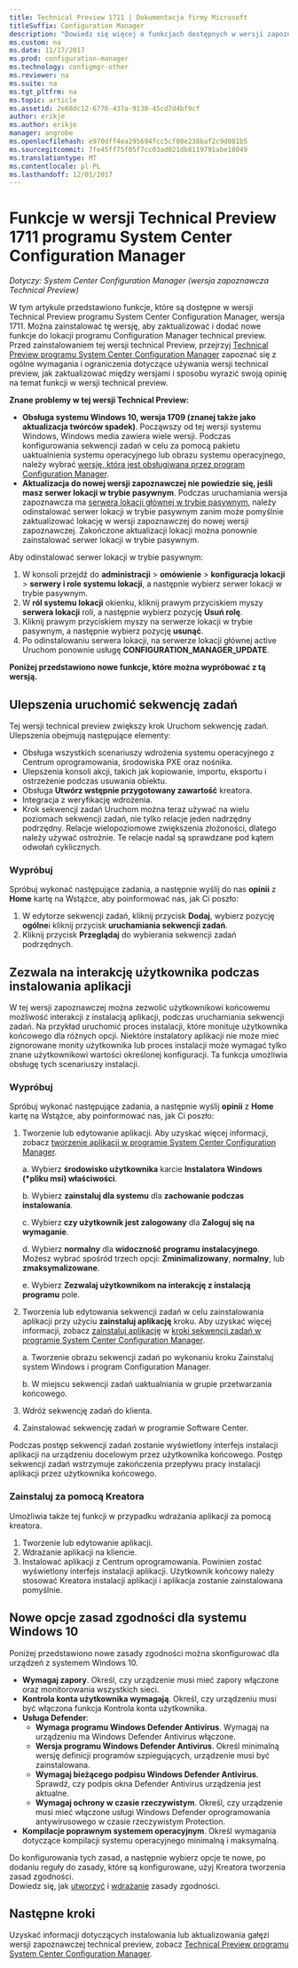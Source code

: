 ```yaml
---
title: Technical Preview 1711 | Dokumentacja firmy Microsoft
titleSuffix: Configuration Manager
description: "Dowiedz się więcej o funkcjach dostępnych w wersji zapoznawczej Technical Preview 1711 programu System Center Configuration Manager."
ms.custom: na
ms.date: 11/17/2017
ms.prod: configuration-manager
ms.technology: configmgr-other
ms.reviewer: na
ms.suite: na
ms.tgt_pltfrm: na
ms.topic: article
ms.assetid: 2e68dc12-6776-437a-9138-45cd7d4bf9cf
author: erikje
ms.author: erikje
manager: angrobe
ms.openlocfilehash: e970dff4ea295694fcc5cf80e238baf2c9d081b5
ms.sourcegitcommit: 7fe45ff75f05f7cc03ad021db8119791abe18049
ms.translationtype: MT
ms.contentlocale: pl-PL
ms.lasthandoff: 12/01/2017
---
```

# <a name="capabilities-in-technical-preview-1711-for-system-center-configuration-manager"></a>Funkcje w wersji Technical Preview 1711 programu System Center Configuration Manager

*Dotyczy: System Center Configuration Manager (wersja zapoznawcza Technical Preview)*

W tym artykule przedstawiono funkcje, które są dostępne w wersji Technical Preview programu System Center Configuration Manager, wersja 1711. Można zainstalować tę wersję, aby zaktualizować i dodać nowe funkcje do lokacji programu Configuration Manager technical preview. Przed zainstalowaniem tej wersji technical Preview, przejrzyj [Technical Preview programu System Center Configuration Manager](../../core/get-started/technical-preview.md) zapoznać się z ogólne wymagania i ograniczenia dotyczące używania wersji technical preview, jak zaktualizować między wersjami i sposobu wyrazić swoją opinię na temat funkcji w wersji technical preview.     


<!--  Known Issues Template   
**Known Issues in this Technical Preview:**
-   **Issue Name**. Details
    Workaround details.
-->
**Znane problemy w tej wersji Technical Preview:**
-   **Obsługa systemu Windows 10, wersja 1709 (znanej także jako aktualizacja twórców spadek)**.  Począwszy od tej wersji systemu Windows, Windows media zawiera wiele wersji. Podczas konfigurowania sekwencji zadań w celu za pomocą pakietu uaktualnienia systemu operacyjnego lub obrazu systemu operacyjnego, należy wybrać [wersję, która jest obsługiwana przez program Configuration Manager](/sccm/core/plan-design/configs/support-for-windows-10#windows-10-as-a-client).
-   **Aktualizacja do nowej wersji zapoznawczej nie powiedzie się, jeśli masz serwer lokacji w trybie pasywnym**. Podczas uruchamiania wersja zapoznawcza ma [serwera lokacji głównej w trybie pasywnym](/sccm/core/get-started/capabilities-in-technical-preview-1706#site-server-role-high-availability), należy odinstalować serwer lokacji w trybie pasywnym zanim może pomyślnie zaktualizować lokację w wersji zapoznawczej do nowej wersji zapoznawczej. Zakończone aktualizacji lokacji można ponownie zainstalować serwer lokacji w trybie pasywnym.

  Aby odinstalować serwer lokacji w trybie pasywnym:
  1. W konsoli przejdź do **administracji** > **omówienie** > **konfiguracja lokacji** > **serwery i role systemu lokacji**, a następnie wybierz serwer lokacji w trybie pasywnym.
  2. W **ról systemu lokacji** okienku, kliknij prawym przyciskiem myszy **serwera lokacji** roli, a następnie wybierz pozycję **Usuń rolę**.
  3. Kliknij prawym przyciskiem myszy na serwerze lokacji w trybie pasywnym, a następnie wybierz pozycję **usunąć**.
  4. Po odinstalowaniu serwera lokacji, na serwerze lokacji głównej active Uruchom ponownie usługę **CONFIGURATION_MANAGER_UPDATE**.

**Poniżej przedstawiono nowe funkcje, które można wypróbować z tą wersją.**  

<!--  Section Template
##  FEATURE
### Procedure 1
### Try it out!  
 Try to complete the following tasks and then send us **Feedback** from the **Home** tab of the Ribbon to let us know how it worked:
 -  Task 1
 -  Task 2              
-->

## <a name="improvements-to-run-task-sequence"></a>Ulepszenia uruchomić sekwencję zadań
<!-- 1261338 -->

Tej wersji technical preview zwiększy krok Uruchom sekwencję zadań. Ulepszenia obejmują następujące elementy:

 - Obsługa wszystkich scenariuszy wdrożenia systemu operacyjnego z Centrum oprogramowania, środowiska PXE oraz nośnika.
 - Ulepszenia konsoli akcji, takich jak kopiowanie, importu, eksportu i ostrzeżenie podczas usuwania obiektu.
 - Obsługa **Utwórz wstępnie przygotowany zawartość** kreatora.
 - Integracja z weryfikację wdrożenia.
 - Krok sekwencji zadań Uruchom można teraz używać na wielu poziomach sekwencji zadań, nie tylko relacje jeden nadrzędny podrzędny. Relacje wielopoziomowe zwiększenia złożoności, dlatego należy używać ostrożnie. Te relacje nadal są sprawdzane pod kątem odwołań cyklicznych.

### <a name="try-it-out"></a>Wypróbuj  

Spróbuj wykonać następujące zadania, a następnie wyślij do nas **opinii** z **Home** kartę na Wstążce, aby poinformować nas, jak Ci poszło:

1. W edytorze sekwencji zadań, kliknij przycisk **Dodaj**, wybierz pozycję **ogólne**i kliknij przycisk **uruchamiania sekwencji zadań**.
2. Kliknij przycisk **Przeglądaj** do wybierania sekwencji zadań podrzędnych.

## <a name="allow-user-interaction-when-installing-an-application----1356976---"></a>Zezwala na interakcję użytkownika podczas instalowania aplikacji<!-- 1356976 -->

W tej wersji zapoznawczej można zezwolić użytkownikowi końcowemu możliwość interakcji z instalacją aplikacji, podczas uruchamiania sekwencji zadań. Na przykład uruchomić proces instalacji, które monituje użytkownika końcowego dla różnych opcji. Niektóre instalatory aplikacji nie może mieć zignorowane monity użytkownika lub proces instalacji może wymagać tylko znane użytkownikowi wartości określonej konfiguracji. Ta funkcja umożliwia obsługę tych scenariuszy instalacji.

### <a name="try-it-out"></a>Wypróbuj

Spróbuj wykonać następujące zadania, a następnie wyślij **opinii** z **Home** kartę na Wstążce, aby poinformować nas, jak Ci poszło:

1.  Tworzenie lub edytowanie aplikacji. Aby uzyskać więcej informacji, zobacz [tworzenie aplikacji w programie System Center Configuration Manager](/sccm/apps/deploy-use/create-applications).

    a. Wybierz **środowisko użytkownika** karcie **Instalatora Windows (\*pliku msi) właściwości**.

    b. Wybierz **zainstaluj dla systemu** dla **zachowanie podczas instalowania**.

    c. Wybierz **czy użytkownik jest zalogowany** dla **Zaloguj się na wymaganie**.

    d. Wybierz **normalny** dla **widoczność programu instalacyjnego**. Możesz wybrać spośród trzech opcji: **Zminimalizowany**, **normalny**, lub **zmaksymalizowane**.

    e. Wybierz **Zezwalaj użytkownikom na interakcję z instalacją programu** pole.

2.  Tworzenia lub edytowania sekwencji zadań w celu zainstalowania aplikacji przy użyciu **zainstaluj aplikację** kroku. Aby uzyskać więcej informacji, zobacz [zainstaluj aplikację](/sccm/osd/understand/task-sequence-steps#BKMK_InstallApplication) w [kroki sekwencji zadań w programie System Center Configuration Manager](/sccm/osd/understand/task-sequence-steps).

    a. Tworzenie obrazu sekwencji zadań po wykonaniu kroku Zainstaluj system Windows i program Configuration Manager.

    b. W miejscu sekwencji zadań uaktualniania w grupie przetwarzania końcowego.

3.  Wdróż sekwencję zadań do klienta.
4.  Zainstalować sekwencję zadań w programie Software Center.

Podczas postęp sekwencji zadań zostanie wyświetlony interfejs instalacji aplikacji na urządzeniu docelowym przez użytkownika końcowego. Postęp sekwencji zadań wstrzymuje zakończenia przepływu pracy instalacji aplikacji przez użytkownika końcowego.

### <a name="install-using-the-wizard"></a>Zainstaluj za pomocą Kreatora

Umożliwia także tej funkcji w przypadku wdrażania aplikacji za pomocą kreatora.

1. Tworzenie lub edytowanie aplikacji.
2. Wdrażanie aplikacji na kliencie.
3. Instalować aplikacji z Centrum oprogramowania. Powinien zostać wyświetlony interfejs instalacji aplikacji. Użytkownik końcowy należy stosować Kreatora instalacji aplikacji i aplikacja zostanie zainstalowana pomyślnie.

## <a name="new-compliance-policy-options-for-windows-10"></a>Nowe opcje zasad zgodności dla systemu Windows 10
Poniżej przedstawiono nowe zasady zgodności można skonfigurować dla urządzeń z systemem Windows 10.
- **Wymagaj zapory**.  Określ, czy urządzenie musi mieć zapory włączone oraz monitorowania wszystkich sieci.
- **Kontrola konta użytkownika wymagają**. Określ, czy urządzeniu musi być włączona funkcja Kontrola konta użytkownika.
- **Usługa Defender**:
  - **Wymaga programu Windows Defender Antivirus**.  Wymagaj na urządzeniu ma Windows Defender Antivirus włączone.
  - **Wersja programu Windows Defender Antivirus**.  Określ minimalną wersję definicji programów szpiegujących, urządzenie musi być zainstalowana.
  - **Wymagaj bieżącego podpisu Windows Defender Antivirus**. Sprawdź, czy podpis okna Defender Antivirus urządzenia jest aktualne.
  - **Wymagaj ochrony w czasie rzeczywistym**.  Określ, czy urządzenie musi mieć włączone usługi Windows Defender oprogramowania antywirusowego w czasie rzeczywistym Protection.
- **Kompilacje poprawnym systemem operacyjnym**.  Określ wymagania dotyczące kompilacji systemu operacyjnego minimalną i maksymalną.  

Do konfigurowania tych zasad, a następnie wybierz opcje te nowe, po dodaniu reguły do zasady, które są konfigurowane, użyj Kreatora tworzenia zasad zgodności.  
Dowiedz się, jak [utworzyć](/sccm/mdm/deploy-use/create-compliance-policy#create-a-compliance-policy) i [wdrażanie](/sccm/mdm/deploy-use/create-compliance-policy#deploy-a-compliance-policy) zasady zgodności.




<!-- When we have another H2 in this topic, Add this Next Steps section back in.  -->

## <a name="next-steps"></a>Następne kroki
Uzyskać informacji dotyczących instalowania lub aktualizowania gałęzi wersji zapoznawczej technical preview, zobacz [Technical Preview programu System Center Configuration Manager](/sccm/core/get-started/technical-preview).    
